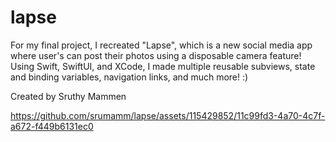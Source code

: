# lapse

For my final project, I recreated "Lapse", which is a new social media app where user's can post their photos using a disposable camera feature! Using Swift, SwiftUI, and XCode, I made multiple reusable subviews, state and binding variables, navigation links, and much more! :)

Created by Sruthy Mammen 

https://github.com/srumamm/lapse/assets/115429852/11c99fd3-4a70-4c7f-a672-f449b6131ec0

